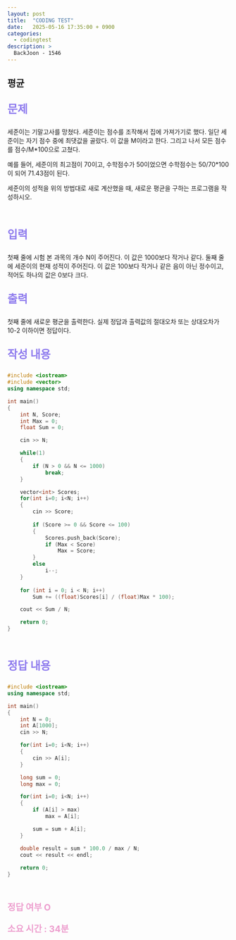 ```yaml
---
layout: post
title:  "CODING TEST"
date:   2025-05-16 17:35:00 + 0900
categories:
  - codingtest
description: >
  BackJoon - 1546
---
```

## 평균

<p style = "color:#8f7cee; font-size:25px; font-weight:bold">
문제
</p>
세준이는 기말고사를 망쳤다. 세준이는 점수를 조작해서 집에 가져가기로 했다. 일단 세준이는 자기 점수 중에 최댓값을 골랐다. 이 값을 M이라고 한다. 그리고 나서 모든 점수를 점수/M*100으로 고쳤다.

예를 들어, 세준이의 최고점이 70이고, 수학점수가 50이었으면 수학점수는 50/70*100이 되어 71.43점이 된다.

세준이의 성적을 위의 방법대로 새로 계산했을 때, 새로운 평균을 구하는 프로그램을 작성하시오.

<br/>

<p style = "color:#8f7cee; font-size:25px; font-weight:bold">
입력
</p>
첫째 줄에 시험 본 과목의 개수 N이 주어진다. 이 값은 1000보다 작거나 같다. 둘째 줄에 세준이의 현재 성적이 주어진다. 이 값은 100보다 작거나 같은 음이 아닌 정수이고, 적어도 하나의 값은 0보다 크다.

<br/>

<p style = "color:#8f7cee; font-size:25px; font-weight:bold">
출력
</p>
첫째 줄에 새로운 평균을 출력한다. 실제 정답과 출력값의 절대오차 또는 상대오차가 10-2 이하이면 정답이다.

<br/>

<p style = "color:#8f7cee; font-size:25px; font-weight:bold">
작성 내용
</p>

```C++
#include <iostream>
#include <vector>
using namespace std;

int main()
{
	int N, Score;
	int Max = 0;
	float Sum = 0;

	cin >> N;

	while(1)
	{
		if (N > 0 && N <= 1000)
			break;
	}

	vector<int> Scores;
	for(int i=0; i<N; i++)
	{
		cin >> Score;
		
		if (Score >= 0 && Score <= 100)
		{
			Scores.push_back(Score);
			if (Max < Score)
				Max = Score;
		}
		else
			i--;
	}
	
	for (int i = 0; i < N; i++)
		Sum += ((float)Scores[i] / (float)Max * 100);

	cout << Sum / N;

	return 0;
}
```

<br/>

<p style = "color:#8f7cee; font-size:25px; font-weight:bold">
정답 내용
</p>

```C++
#include <iostream>
using namespace std;

int main()
{
	int N = 0;
	int A[1000];
	cin >> N;

	for(int i=0; i<N; i++)
	{
		cin >> A[i];
	}

	long sum = 0;
	long max = 0;

	for(int i=0; i<N; i++)
	{
		if (A[i] > max)
			max = A[i];

		sum = sum + A[i];
	}

	double result = sum * 100.0 / max / N;
	cout << result << endl;
	
	return 0;
}
```

<br/>

<p style = "color:#ed9ece; font-size:20px; font-weight:bold">
정답 여부 O
</p>

<p style = "color:#ed9ece; font-size:20px; font-weight:bold">
소요 시간 : 34분
</p>